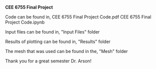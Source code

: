 **CEE 6755 Final Project**

Code can be found in,
  CEE 6755 Final Project Code.pdf
  CEE 6755 Final Project Code.ipynb

Input files can be found in,
  "Input Files" folder

Results of plotting can be found in,
  "Results" folder

The mesh that was used can be found in the,
  "Mesh" folder

Thank you for a great semester Dr. Arson!
